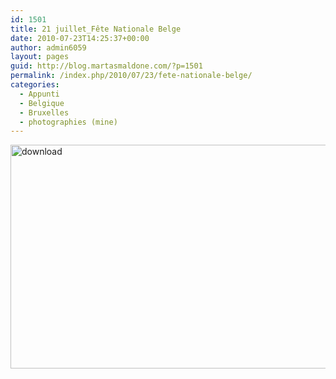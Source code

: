 ```yaml
---
id: 1501
title: 21 juillet_Fête Nationale Belge
date: 2010-07-23T14:25:37+00:00
author: admin6059
layout: pages
guid: http://blog.martasmaldone.com/?p=1501
permalink: /index.php/2010/07/23/fete-nationale-belge/
categories:
  - Appunti
  - Belgique
  - Bruxelles
  - photographies (mine)
---
```

<img class="aligncenter wp-image-3618" src="http://blog.martasmaldone.eu/wp-content/uploads/2010/07/download.jpg" alt="download" width="550" height="358" srcset="http://blog.martasmaldone.eu/wp-content/uploads/2010/07/download.jpg 692w, http://blog.martasmaldone.eu/wp-content/uploads/2010/07/download-300x195.jpg 300w" sizes="(max-width: 550px) 100vw, 550px" />